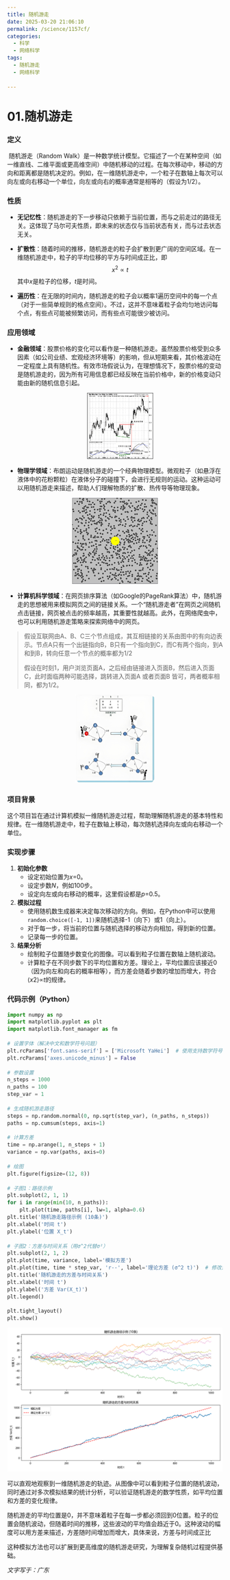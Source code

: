 ```yaml
---
title: 随机游走
date: 2025-03-20 21:06:10
permalink: /science/1157cf/
categories:
  - 科学
  - 网络科学
tags:
  - 随机游走
  - 网络科学

---
```



# 01.随机游走

### 定义

​	随机游走（Random Walk）是一种数学统计模型。它描述了一个在某种空间（如一维直线、二维平面或更高维空间）中随机移动的过程。在每次移动中，移动的方向和距离都是随机决定的。例如，在一维随机游走中，一个粒子在数轴上每次可以向左或向右移动一个单位，向左或向右的概率通常是相等的（假设为1/2）。

### 性质

- **无记忆性**：随机游走的下一步移动只依赖于当前位置，而与之前走过的路径无关。这体现了马尔可夫性质，即未来的状态仅与当前状态有关，而与过去状态无关。

- **扩散性**：随着时间的推移，随机游走的粒子会扩散到更广阔的空间区域。在一维随机游走中，粒子的平均位移的平方与时间成正比，即
  $$
  x^2∝t
  $$
  其中*x*是粒子的位移，*t*是时间。

- **遍历性**：在无限的时间内，随机游走的粒子会以概率1遍历空间中的每一个点（对于一些简单规则的格点空间）。不过，这并不意味着粒子会均匀地访问每个点，有些点可能被频繁访问，而有些点可能很少被访问。

### 应用领域

- **金融领域**：股票价格的变化可以看作是一种随机游走。虽然股票价格受到众多因素（如公司业绩、宏观经济环境等）的影响，但从短期来看，其价格波动在一定程度上具有随机性。有效市场假说认为，在理想情况下，股票价格的变动是随机游走的，因为所有可用信息都已经反映在当前价格中，新的价格变动只能由新的随机信息引起。

  <div style="text-align: center">
    <img src="../../.vuepress/public/blog_images/stock.jpg" alt="stock" style="zoom:15%;" />
  </div>

- **物理学领域**：布朗运动是随机游走的一个经典物理模型。微观粒子（如悬浮在液体中的花粉颗粒）在液体分子的碰撞下，会进行无规则的运动。这种运动可以用随机游走来描述，帮助人们理解物质的扩散、热传导等物理现象。

<div style="text-align: center">
  <img src="../../.vuepress/public/blog_images/Brownian-Motion.gif" alt="Brownian-Motion" style="zoom:100%;" />
</div>


- **计算机科学领域**：在网页排序算法（如Google的PageRank算法）中，随机游走的思想被用来模拟网页之间的链接关系。一个“随机游走者”在网页之间随机点击链接，网页被点击的频率越高，其重要性就越高。此外，在网络爬虫中，也可以利用随机游走策略来探索网络中的网页。

> 假设互联网由A、B、C三个节点组成，其互相链接的关系由图中的有向边表示。节点A只有一个出链指向B，B只有一个指向到C，而C有两个指向，到A和到B，转向任意一个节点的概率都为1/2
>
> 假设在时刻1，用户浏览页面A，之后经由链接进入页面B，然后进入页面C，此时面临两种可能选择，跳转进入页面A 或者页面B 皆可，两者概率相同，都为1/2。

<div style="text-align: center">
  <img src="../../.vuepress/public/blog_images/csrandomwalk.jpg" alt="csrandomwalk" style="zoom:20%;" />
</div>


### 项目背景

这个项目旨在通过计算机模拟一维随机游走过程，帮助理解随机游走的基本特性和规律。在一维随机游走中，粒子在数轴上移动，每次随机选择向左或向右移动一个单位。

### 实现步骤

1. **初始化参数**
   - 设定初始位置为*x*=0。
   - 设定步数*N*，例如100步。
   - 设定向左或向右移动的概率，这里假设都是*p*=0.5。
2. **模拟过程**
   - 使用随机数生成器来决定每次移动的方向。例如，在Python中可以使用`random.choice([-1, 1])`来随机选择-1（向下）或1（向上）。
   - 对于每一步，将当前的位置与随机选择的移动方向相加，得到新的位置。
   - 记录每一步的位置。
3. **结果分析**
   - 绘制粒子位置随步数变化的图像。可以看到粒子位置在数轴上随机波动。
   - 计算粒子在不同步数下的平均位置和方差。理论上，平均位置应该接近0（因为向左和向右的概率相等），而方差会随着步数的增加而增大，符合⟨*x*2⟩∝*t*的规律。

### 代码示例（Python）

```python
import numpy as np
import matplotlib.pyplot as plt
import matplotlib.font_manager as fm

# 设置字体（解决中文和数学符号问题）
plt.rcParams['font.sans-serif'] = ['Microsoft YaHei']  # 使用支持数学符号的字体
plt.rcParams['axes.unicode_minus'] = False

# 参数设置
n_steps = 1000
n_paths = 100
step_var = 1

# 生成随机游走路径
steps = np.random.normal(0, np.sqrt(step_var), (n_paths, n_steps))
paths = np.cumsum(steps, axis=1)

# 计算方差
time = np.arange(1, n_steps + 1)
variance = np.var(paths, axis=0)

# 绘图
plt.figure(figsize=(12, 8))

# 子图1：路径示例
plt.subplot(2, 1, 1)
for i in range(min(10, n_paths)):
    plt.plot(time, paths[i], lw=1, alpha=0.6)
plt.title('随机游走路径示例 (10条)')
plt.xlabel('时间 t')
plt.ylabel('位置 X_t')

# 子图2：方差与时间关系（用σ^2代替σ²）
plt.subplot(2, 1, 2)
plt.plot(time, variance, label='模拟方差')
plt.plot(time, time * step_var, 'r--', label='理论方差 (σ^2 t)')  # 修改这里
plt.title('随机游走的方差与时间关系')
plt.xlabel('时间 t')
plt.ylabel('方差 Var(X_t)')
plt.legend()

plt.tight_layout()
plt.show()
```

![radomwalk](../../.vuepress/public/blog_images/radomwalk.png)

可以直观地观察到一维随机游走的轨迹。从图像中可以看到粒子位置的随机波动，同时通过对多次模拟结果的统计分析，可以验证随机游走的数学性质，如平均位置和方差的变化规律。

随机游走的平均位置是0，并不意味着粒子在每一步都必须回到0位置。粒子的位置会随机波动，但随着时间的推移，这些波动的平均值会趋近于0。这种波动的幅度可以用方差来描述，方差随时间增加而增大，具体来说，方差与时间成正比

这种模拟方法也可以扩展到更高维度的随机游走研究，为理解复杂随机过程提供基础。

*文字写于：广东*

